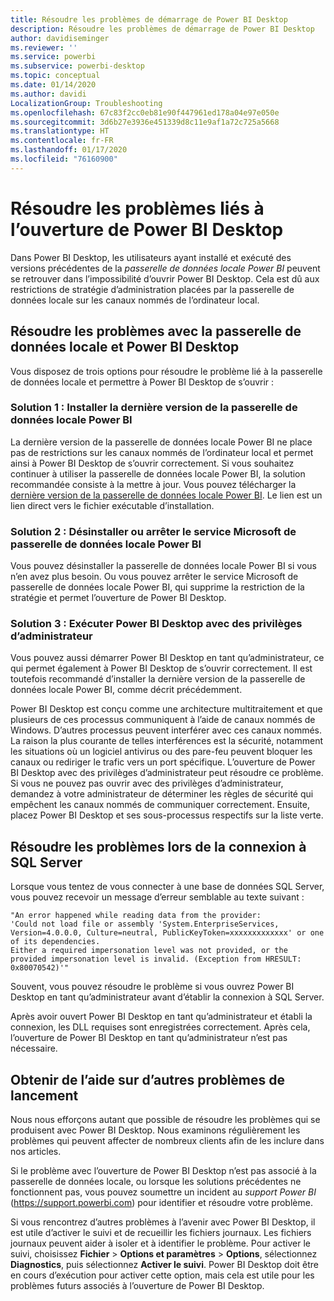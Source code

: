 ```yaml
---
title: Résoudre les problèmes de démarrage de Power BI Desktop
description: Résoudre les problèmes de démarrage de Power BI Desktop
author: davidiseminger
ms.reviewer: ''
ms.service: powerbi
ms.subservice: powerbi-desktop
ms.topic: conceptual
ms.date: 01/14/2020
ms.author: davidi
LocalizationGroup: Troubleshooting
ms.openlocfilehash: 67c83f2cc0eb81e90f447961ed178a04e97e050e
ms.sourcegitcommit: 3d6b27e3936e451339d8c11e9af1a72c725a5668
ms.translationtype: HT
ms.contentlocale: fr-FR
ms.lasthandoff: 01/17/2020
ms.locfileid: "76160900"
---
```

# <a name="troubleshoot-opening-power-bi-desktop"></a>Résoudre les problèmes liés à l’ouverture de Power BI Desktop

Dans Power BI Desktop, les utilisateurs ayant installé et exécuté des versions précédentes de la *passerelle de données locale Power BI* peuvent se retrouver dans l’impossibilité d’ouvrir Power BI Desktop. Cela est dû aux restrictions de stratégie d’administration placées par la passerelle de données locale sur les canaux nommés de l’ordinateur local.

## <a name="resolve-issues-with-the-on-premises-data-gateway-and-power-bi-desktop"></a>Résoudre les problèmes avec la passerelle de données locale et Power BI Desktop

Vous disposez de trois options pour résoudre le problème lié à la passerelle de données locale et permettre à Power BI Desktop de s’ouvrir :

### <a name="resolution-1-install-the-latest-version-of-power-bi-on-premises-data-gateway"></a>Solution 1 : Installer la dernière version de la passerelle de données locale Power BI

La dernière version de la passerelle de données locale Power BI ne place pas de restrictions sur les canaux nommés de l’ordinateur local et permet ainsi à Power BI Desktop de s’ouvrir correctement. Si vous souhaitez continuer à utiliser la passerelle de données locale Power BI, la solution recommandée consiste à la mettre à jour. Vous pouvez télécharger la [dernière version de la passerelle de données locale Power BI](https://go.microsoft.com/fwlink/?LinkId=698863). Le lien est un lien direct vers le fichier exécutable d’installation.

### <a name="resolution-2-uninstall-or-stop-the-power-bi-on-premises-data-gateway-microsoft-service"></a>Solution 2 : Désinstaller ou arrêter le service Microsoft de passerelle de données locale Power BI

Vous pouvez désinstaller la passerelle de données locale Power BI si vous n’en avez plus besoin. Ou vous pouvez arrêter le service Microsoft de passerelle de données locale Power BI, qui supprime la restriction de la stratégie et permet l’ouverture de Power BI Desktop.

### <a name="resolution-3-run-power-bi-desktop-with-administrator-privilege"></a>Solution 3 : Exécuter Power BI Desktop avec des privilèges d’administrateur

Vous pouvez aussi démarrer Power BI Desktop en tant qu’administrateur, ce qui permet également à Power BI Desktop de s’ouvrir correctement. Il est toutefois recommandé d’installer la dernière version de la passerelle de données locale Power BI, comme décrit précédemment.

Power BI Desktop est conçu comme une architecture multitraitement et que plusieurs de ces processus communiquent à l’aide de canaux nommés de Windows. D’autres processus peuvent interférer avec ces canaux nommés. La raison la plus courante de telles interférences est la sécurité, notamment les situations où un logiciel antivirus ou des pare-feu peuvent bloquer les canaux ou rediriger le trafic vers un port spécifique. L’ouverture de Power BI Desktop avec des privilèges d’administrateur peut résoudre ce problème. Si vous ne pouvez pas ouvrir avec des privilèges d’administrateur, demandez à votre administrateur de déterminer les règles de sécurité qui empêchent les canaux nommés de communiquer correctement. Ensuite, placez Power BI Desktop et ses sous-processus respectifs sur la liste verte.

## <a name="resolve-issues-when-connecting-to-sql-server"></a>Résoudre les problèmes lors de la connexion à SQL Server

Lorsque vous tentez de vous connecter à une base de données SQL Server, vous pouvez recevoir un message d’erreur semblable au texte suivant :

`"An error happened while reading data from the provider:`\
`'Could not load file or assembly 'System.EnterpriseServices, Version=4.0.0.0, Culture=neutral, PublicKeyToken=xxxxxxxxxxxxx' or one of its dependencies.`\
`Either a required impersonation level was not provided, or the provided impersonation level is invalid. (Exception from HRESULT: 0x80070542)'"`

Souvent, vous pouvez résoudre le problème si vous ouvrez Power BI Desktop en tant qu’administrateur avant d’établir la connexion à SQL Server.

Après avoir ouvert Power BI Desktop en tant qu’administrateur et établi la connexion, les DLL requises sont enregistrées correctement. Après cela, l’ouverture de Power BI Desktop en tant qu’administrateur n’est pas nécessaire.

## <a name="get-help-with-other-launch-issues"></a>Obtenir de l’aide sur d’autres problèmes de lancement

Nous nous efforçons autant que possible de résoudre les problèmes qui se produisent avec Power BI Desktop. Nous examinons régulièrement les problèmes qui peuvent affecter de nombreux clients afin de les inclure dans nos articles.

Si le problème avec l’ouverture de Power BI Desktop n’est pas associé à la passerelle de données locale, ou lorsque les solutions précédentes ne fonctionnent pas, vous pouvez soumettre un incident au *support Power BI* (<https://support.powerbi.com>) pour identifier et résoudre votre problème.

Si vous rencontrez d’autres problèmes à l’avenir avec Power BI Desktop, il est utile d’activer le suivi et de recueillir les fichiers journaux. Les fichiers journaux peuvent aider à isoler et à identifier le problème. Pour activer le suivi, choisissez **Fichier** > **Options et paramètres** > **Options**, sélectionnez **Diagnostics**, puis sélectionnez **Activer le suivi**. Power BI Desktop doit être en cours d’exécution pour activer cette option, mais cela est utile pour les problèmes futurs associés à l’ouverture de Power BI Desktop.
